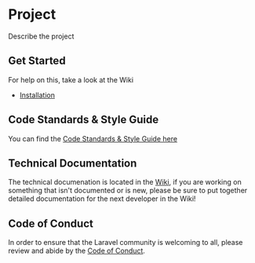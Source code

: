 # Project

Describe the project


## Get Started

For help on this, take a look at the Wiki

- [Installation](https://github.com/Braunson/project-boilerplate/wiki/Getting-Started)


## Code Standards & Style Guide

You can find the [Code Standards & Style Guide here](https://github.com/Braunson/project-boilerplate/wiki/Code-Standards-&-Style-Guide)


## Technical Documentation

The technical documenation is located in the [Wiki](https://github.com/Braunson/project-boilerplate/wiki), if you are working on something that isn't documented or is new, please be sure to put together detailed documentation for the next developer in the Wiki!


## Code of Conduct

In order to ensure that the Laravel community is welcoming to all, please review and abide by the [Code of Conduct](https://laravel.com/docs/contributions#code-of-conduct).
